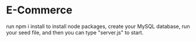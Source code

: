 # E-Commerce
run npm i install to install node packages, create your MySQL database, run your seed file, and then you can type "server.js" to start.